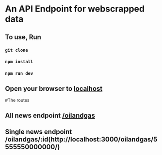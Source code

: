 # An API Endpoint for webscrapped data
## To use, Run
### `git clone`
### `npm install`
### `npm run dev`
## Open your browser to [localhost](http://localhost:3000/oilandgas)

#The routes
## All news endpoint [/oilandgas](http://localhost:3000/oilandgas)
## Single news endpoint /oilandgas/:id(http://localhost:3000/oilandgas/5555550000000/)
